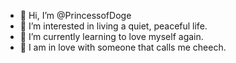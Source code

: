 - 👋 Hi, I’m @PrincessofDoge
- 👀 I’m interested in living a quiet, peaceful life.
- 🌱 I’m currently learning to love myself again.
- 💞️ I am in love with someone that calls me cheech.

<!---
PrincessofDoge/PrincessofDoge is a ✨ special ✨ repository because its `README.md` (this file) appears on your GitHub profile.
You can click the Preview link to take a look at your changes.
--->
